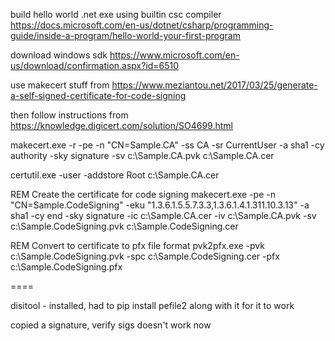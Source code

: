 build hello world .net exe using builtin csc compiler
https://docs.microsoft.com/en-us/dotnet/csharp/programming-guide/inside-a-program/hello-world-your-first-program


download windows sdk https://www.microsoft.com/en-us/download/confirmation.aspx?id=6510
 
use makecert stuff from https://www.meziantou.net/2017/03/25/generate-a-self-signed-certificate-for-code-signing
 
then follow instructions from https://knowledge.digicert.com/solution/SO4699.html
 
makecert.exe -r -pe -n "CN=Sample.CA" -ss CA -sr CurrentUser -a sha1 -cy authority -sky signature -sv c:\Sample.CA.pvk c:\Sample.CA.cer
 
certutil.exe -user -addstore Root c:\Sample.CA.cer
 
REM Create the certificate for code signing
makecert.exe -pe -n "CN=Sample.CodeSigning" -eku "1.3.6.1.5.5.7.3.3,1.3.6.1.4.1.311.10.3.13" -a sha1 -cy end -sky signature -ic c:\Sample.CA.cer -iv c:\Sample.CA.pvk -sv c:\Sample.CodeSigning.pvk c:\Sample.CodeSigning.cer
 
REM Convert to certificate to pfx file format
pvk2pfx.exe -pvk c:\Sample.CodeSigning.pvk -spc c:\Sample.CodeSigning.cer -pfx c:\Sample.CodeSigning.pfx


====

disitool - installed, had to pip install pefile2 along with it for it to work

copied a signature, verify sigs doesn't work now